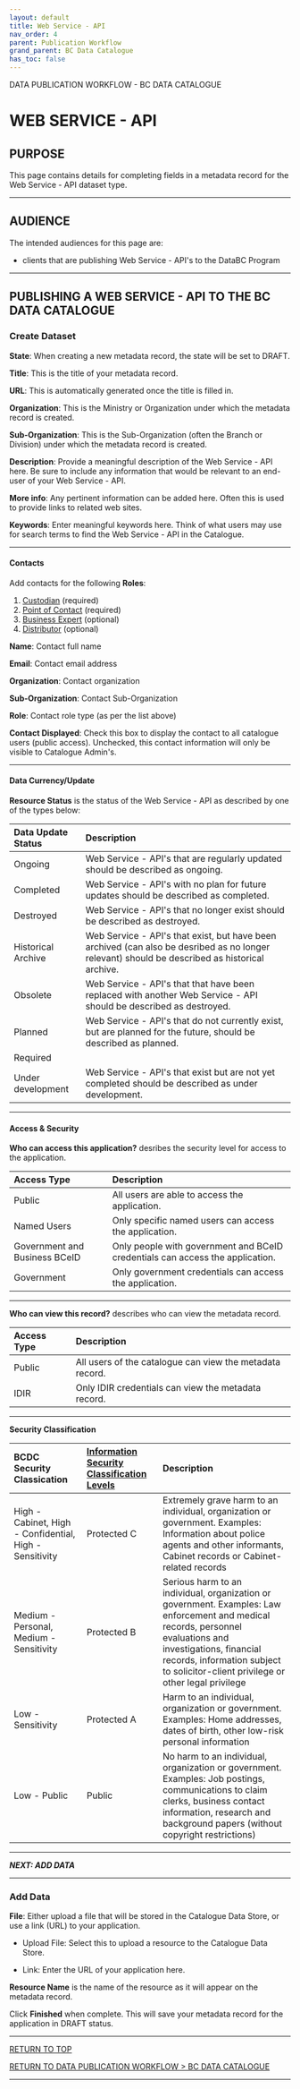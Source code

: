 ```yaml
---
layout: default
title: Web Service - API
nav_order: 4
parent: Publication Workflow
grand_parent: BC Data Catalogue
has_toc: false
---
```


DATA PUBLICATION WORKFLOW - BC DATA CATALOGUE
# WEB SERVICE - API

## PURPOSE

This page contains details for completing fields in a metadata record for the Web Service - API dataset type.

-----------------------

## AUDIENCE

The intended audiences for this page are:
+ clients that are publishing Web Service - API's to the DataBC Program

-----------------------

## PUBLISHING A WEB SERVICE - API TO THE BC DATA CATALOGUE
### Create Dataset

**State**: When creating a new metadata record, the state will be set to DRAFT. 

**Title**: This is the title of your metadata record.

**URL**: This is automatically generated once the title is filled in.

**Organization**: This is the Ministry or Organization under which the metadata record is created.

**Sub-Organization**: This is the Sub-Organization (often the Branch or Division) under which the metadata record is created.

**Description**: Provide a meaningful description of the Web Service - API here. Be sure to include any information that would be relevant to an end-user of your Web Service - API.

**More info**: Any pertinent information can be added here. Often this is used to provide links to related web sites.

**Keywords**: Enter meaningful keywords here. Think of what users may use for search terms to find the Web Service - API in the Catalogue.

---------------

#### **Contacts**

Add contacts for the following **Roles**:
1. <a href="./glossary.md/#data_custodian">Custodian</a> (required) 
1. <a href="./glossary.md/#point_of_contact">Point of Contact</a> (required) 
1. <a href="./glossary.md/#business_expert">Business Expert</a> (optional)
1. <a href="./glossary.md/#distributor">Distributor</a> (optional) 

**Name**: Contact full name

**Email**: Contact email address

**Organization**: Contact organization

**Sub-Organization**: Contact Sub-Organization

**Role**: Contact role type (as per the list above)

**Contact Displayed**: Check this box to display the contact to all catalogue users (public access). Unchecked, this contact information will only be visible to Catalogue Admin's.

---------------

#### **Data Currency/Update**

**Resource Status** is the status of the Web Service - API as described by one of the types below: 
 
|Data Update Status| Description
|:---|:---|
|Ongoing|Web Service - API's that are regularly updated should be described as ongoing.|
|Completed|Web Service - API's with no plan for future updates should be described as completed.
|Destroyed|Web Service - API's that no longer exist should be described as destroyed.|
|Historical Archive|Web Service - API's that exist, but have been archived (can also be desribed as no longer relevant) should be described as historical archive.
|Obsolete|Web Service - API's that that have been replaced with another Web Service - API should be described as destroyed.
|Planned|Web Service - API's that do not currently exist, but are planned for the future, should be described as planned.
|Required| 
|Under development|Web Service - API's that exist but are not yet completed should be described as under development.

---------------

#### **Access & Security**

**Who can access this application?** desribes the security level for access to the application.

|Access Type| Description
|:---|:---|
|Public| All users are able to access the application.
|Named Users| Only specific named users can access the application.
|Government and Business BCeID| Only people with government and BCeID credentials can access the application.
|Government| Only government credentials can access the application.

------------------------------

**Who can view this record?** describes who can view the metadata record.

|Access Type| Description
|:---|:---|
|Public | All users of the catalogue can view the metadata record.
|IDIR | Only IDIR credentials can view the metadata record.

------------------------------

**Security Classification**

|BCDC Security Classication| [Information Security Classification Levels](https://www2.gov.bc.ca/assets/gov/government/services-for-government-and-broader-public-sector/information-technology-services/standards-files/information_security_classification_standard_july_17_2018.pdf)| Description
|:---|:---|:---|
|High - Cabinet, High - Confidential, High - Sensitivity|Protected C | Extremely grave harm to an individual, organization or government. Examples: Information about police agents and other informants, Cabinet records or Cabinet-related records
|Medium - Personal, Medium - Sensitivity|Protected B | Serious harm to an individual, organization or government. Examples: Law enforcement and medical records, personnel evaluations and investigations, financial records, information subject to solicitor-client privilege or other legal privilege
|Low - Sensitivity|Protected A | Harm to an individual, organization or government. Examples: Home addresses, dates of birth, other low-risk personal information
|Low - Public|Public|No harm to an individual, organization or government. Examples: Job postings, communications to claim clerks, business contact information, research and background papers (without copyright restrictions)

------------------------------

***NEXT: ADD DATA***

------------------------------

### Add Data

**File**: Either upload a file that will be stored in the Catalogue Data Store, or use a link (URL) to your application.
+ Upload File: Select this to upload a resource to the Catalogue Data Store.

+ Link: Enter the URL of your application here.

**Resource Name** is the name of the resource as it will appear on the metadata record. 

Click **Finished** when complete.  This will save your metadata record for the application in DRAFT status.

------------------------------

[RETURN TO TOP][1]

[RETURN TO DATA PUBLICATION WORKFLOW > BC DATA CATALOGUE][2]

-------------------------------------------------------

[1]: #data-publication-workflow---bc-data-catalogue---web-service---api
[2]: ./dpw_bcdc.md

